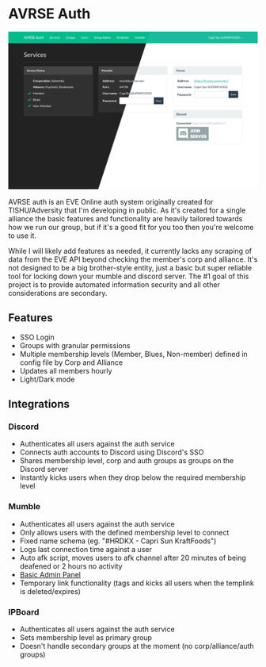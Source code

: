 # AVRSE Auth

![](screenshot.png)

AVRSE auth is an EVE Online auth system originally created for TISHU/Adversity that I'm developing in public. As it's created for a single alliance the basic features and functionality are heavily tailored towards how we run our group, but if it's a good fit for you too then you're welcome to use it.

While I will likely add features as needed, it currently lacks any scraping of data from the EVE API beyond checking the member's corp and alliance. It's not designed to be a big brother-style entity, just a basic but super reliable tool for locking down your mumble and discord server. The \#1 goal of this project is to provide automated information security and all other considerations are secondary.

## Features
* SSO Login
* Groups with granular permissions
* Multiple membership levels (Member, Blues, Non-member) defined in config file by Corp and Alliance
* Updates all members hourly
* Light/Dark mode

## Integrations
### Discord
* Authenticates all users against the auth service
* Connects auth accounts to Discord using Discord's SSO
* Shares membership level, corp and auth groups as groups on the Discord server
* Instantly kicks users when they drop below the required membership level

### Mumble
* Authenticates all users against the auth service
* Only allows users with the defined membership level to connect
* Fixed name schema (eg. "#HRDKX - Capri Sun KraftFoods")
* Logs last connection time against a user
* Auto afk script, moves users to afk channel after 20 minutes of being deafened or 2 hours no activity
* [Basic Admin Panel](https://i.imgur.com/X50dOPJ.png)
* Temporary link functionality (tags and kicks all users when the templink is deleted/expires)

### IPBoard
* Authenticates all users against the auth service
* Sets membership level as primary group
* Doesn't handle secondary groups at the moment (no corp/alliance/auth groups)
